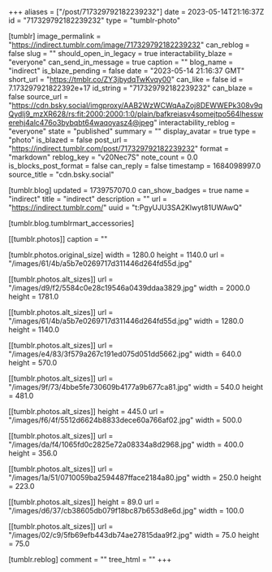 +++
aliases = ["/post/717329792182239232"]
date = 2023-05-14T21:16:37Z
id = "717329792182239232"
type = "tumblr-photo"

[tumblr]
image_permalink = "https://indirect.tumblr.com/image/717329792182239232"
can_reblog = false
slug = ""
should_open_in_legacy = true
interactability_blaze = "everyone"
can_send_in_message = true
caption = ""
blog_name = "indirect"
is_blaze_pending = false
date = "2023-05-14 21:16:37 GMT"
short_url = "https://tmblr.co/ZY3jbydqTwKvqy00"
can_like = false
id = 7.173297921822392e+17
id_string = "717329792182239232"
can_blaze = false
source_url = "https://cdn.bsky.social/imgproxy/AAB2WzWCWqAaZoj8DEWWEPk308v9qQydlj9_mzXR628/rs:fit:2000:2000:1:0/plain/bafkreiasv4somejtpo564lhesswerehj4alc476o3bybqbt64waqoyasz4@jpeg"
interactability_reblog = "everyone"
state = "published"
summary = ""
display_avatar = true
type = "photo"
is_blazed = false
post_url = "https://indirect.tumblr.com/post/717329792182239232"
format = "markdown"
reblog_key = "v20Nec7S"
note_count = 0.0
is_blocks_post_format = false
can_reply = false
timestamp = 1684098997.0
source_title = "cdn.bsky.social"

[tumblr.blog]
updated = 1739757070.0
can_show_badges = true
name = "indirect"
title = "indirect"
description = ""
url = "https://indirect.tumblr.com/"
uuid = "t:PgyUJU3SA2Klwyt81UWAwQ"

[tumblr.blog.tumblrmart_accessories]

[[tumblr.photos]]
caption = ""

[tumblr.photos.original_size]
width = 1280.0
height = 1140.0
url = "/images/61/4b/a5b7e0269717d311446d264fd55d.jpg"

[[tumblr.photos.alt_sizes]]
url = "/images/d9/f2/5584c0e28c19546a0439ddaa3829.jpg"
width = 2000.0
height = 1781.0

[[tumblr.photos.alt_sizes]]
url = "/images/61/4b/a5b7e0269717d311446d264fd55d.jpg"
width = 1280.0
height = 1140.0

[[tumblr.photos.alt_sizes]]
url = "/images/e4/83/3f579a267c191ed075d051dd5662.jpg"
width = 640.0
height = 570.0

[[tumblr.photos.alt_sizes]]
url = "/images/9f/73/4bbe5fe730609b4177a9b677ca81.jpg"
width = 540.0
height = 481.0

[[tumblr.photos.alt_sizes]]
height = 445.0
url = "/images/f6/4f/5512d6624b8833dece60a766af02.jpg"
width = 500.0

[[tumblr.photos.alt_sizes]]
url = "/images/da/f4/1065fd0c2825e72a08334a8d2968.jpg"
width = 400.0
height = 356.0

[[tumblr.photos.alt_sizes]]
url = "/images/1a/51/0710059ba2594487fface2184a80.jpg"
width = 250.0
height = 223.0

[[tumblr.photos.alt_sizes]]
height = 89.0
url = "/images/d6/37/cb38605db079f18bc87b653d8e6d.jpg"
width = 100.0

[[tumblr.photos.alt_sizes]]
url = "/images/02/c9/5fb69efb443db74ae27815daa9f2.jpg"
width = 75.0
height = 75.0

[tumblr.reblog]
comment = ""
tree_html = ""
+++
